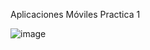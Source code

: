 Aplicaciones Móviles Practica 1

![image](https://user-images.githubusercontent.com/39887744/107706622-fd918a00-6c96-11eb-81f6-13bf0c65a00b.png)
